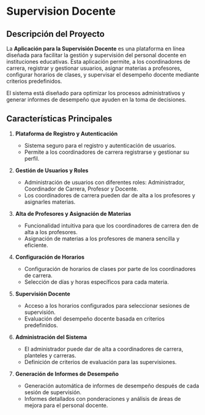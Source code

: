 # Supervision Docente

## Descripción del Proyecto

La **Aplicación para la Supervisión Docente** es una plataforma en línea diseñada para facilitar la gestión y supervisión del personal docente en instituciones educativas. Esta aplicación permite, a los coordinadores de carrera, registrar y gestionar usuarios, asignar materias a profesores, configurar horarios de clases, y supervisar el desempeño docente mediante criterios predefinidos.

El sistema está diseñado para optimizar los procesos administrativos y generar informes de desempeño que ayuden en la toma de decisiones.

## Características Principales

1. **Plataforma de Registro y Autenticación**
   - Sistema seguro para el registro y autenticación de usuarios.
   - Permite a los coordinadores de carrera registrarse y gestionar su perfil.

2. **Gestión de Usuarios y Roles**
   - Administración de usuarios con diferentes roles: Administrador, Coordinador de Carrera, Profesor y Docente.
   - Los coordinadores de carrera pueden dar de alta a los profesores y asignarles materias.

3. **Alta de Profesores y Asignación de Materias**
   - Funcionalidad intuitiva para que los coordinadores de carrera den de alta a los profesores.
   - Asignación de materias a los profesores de manera sencilla y eficiente.

4. **Configuración de Horarios**
   - Configuración de horarios de clases por parte de los coordinadores de carrera.
   - Selección de días y horas específicos para cada materia.

5. **Supervisión Docente**
   - Acceso a los horarios configurados para seleccionar sesiones de supervisión.
   - Evaluación del desempeño docente basada en criterios predefinidos.

6. **Administración del Sistema**
   - El administrador puede dar de alta a coordinadores de carrera, planteles y carreras.
   - Definición de criterios de evaluación para las supervisiones.

7. **Generación de Informes de Desempeño**
   - Generación automática de informes de desempeño después de cada sesión de supervisión.
   - Informes detallados con ponderaciones y análisis de áreas de mejora para el personal docente.
